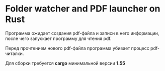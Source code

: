 # Folder watcher and PDF launcher on Rust

Программа ожидает создания pdf-файла и записи в него информации, после чего запускает программу для чтения pdf.

Перед прочтением нового pdf-файла программа убивает процесс pdf-читалки.

Для сборки требуется **cargo** минимальной версии **1.55**
